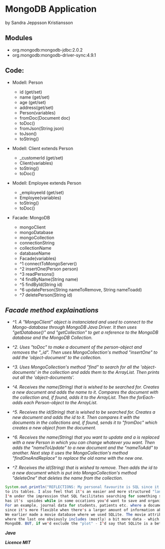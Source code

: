 # MongoDB Application
by Sandra Jeppsson Kristiansson

## Modules
+ org.mongodb:mongodb-jdbc:2.0.2
+ org.mongodb:mongodb-driver-sync:4.9.1

## Code:

+ Modell: Person
    + id (get/set)
    + name (get/set)
    + age (get/set)
    + address(get/set)
    + Person(variables)
    + fromDoc(Document doc)
    + toDoc()
    + fromJson(String json)
    + toJson()
    + toString()


+ Modell: Client extends Person
    + _customerId (get/set)
    + Client(variables)
    + toString()
    + toDoc()


+ Modell: Employee extends Person
    + _employeeId (get/set)
    + Employee(variables)
    + toString()
    + toDoc()


+ Facade: MongoDB
  + mongoClient
  + mongoDatabase
  + mongoCollection
  + connectionString
  + collectionName
  + databaseName
  + Facade(variables)
  + ^1 connectToMongoServer()
  + ^2 insertOne(Person person)
  + ^3 readPersons()
  + ^4 findByName(String name)
  + ^5 findById(String id)
  + ^6 updatePerson(String nameToRemove, String nameToadd)
  + ^7 deletePerson(String id)

## *Facade method explainations*

+ *^1. A "MongoClient" object is instanciated and used to connect to the Mongo-database through* 
*MongoDB Java Driver. It then uses "getDatabase()" and "getCollection" to get a reference* 
*to the MongoDB database and the MongoDB Collection.*


+ *^2. Uses "toDoc" to make a document of the person-object and removes the "_id". Then uses*
*MongoCollection's method "insertOne" to add the 'object-document' to the collection.*


+ *^3. Uses MongoCollection's method "find" to search for all the 'object-documents' in the collection* 
*and adds them to the ArrayList. Then prints out all the 'object-documents'.*


+ *^4. Receives the name(String) that is wished to be searched for. Creates a new document and adds*
*the name to it. Compares the document with the collection and, if found, adds it to the ArrayList.*
*Then the forEach-adds each Person-object to the ArrayList.*


+ *^5. Receives the id(String) that is wished to be searched for. Creates a new document and adds*
*the id to it. Then compares it with the documents in the collections and, if found, sends it* 
*to "fromDoc" which creates a new object from the document.*


+ *^6. Receives the name(String) that you want to update and a is replaced with a new Person in which*
*you can change whatever you want. Then adds the "nameToUpdate" to a new document and the "nameToAdd"*
*to another. Next step it uses the MongoCollection's method "findOneAndReplace" to replace the old name*
*with the new one.*


+ *^7. Receives the id(String) that is wished to remove. Then adds the id to a new document which is*
*put into MongoCollection's method "deleteOne" that deletes the name from the collection.*


``` Java
System.out.println("REFLECTIONS: My personal favourite is SQL since it feels much more organized and easier to read due
to its tables. I also feel that it's an easier and more structured "language" to understand and use. I'd also say that 
I'm under the impression that SQL facilitates searching for something specific in the database. Although MongoDB also 
has it's  upsides while in some occations you'd want to save and organize more information about something or someone.
For an example, journal data for students, patients etc. where a documentation database definitely is the better option
since it's more flexible when there's a larger amount of information about something. To make it more clear: 
We earlier made a movie database where we used SQLite. The movie attributes were "title, year, genre, actors and plot"
where the last one obviously includes (mostly) a bit more data - which, according to me, would fit better with
MongoDB. BUT, if we'd exclude the "plot" - I'd say that SQLite is a better match.");
```
***Java***

***Licence MIT***

  
